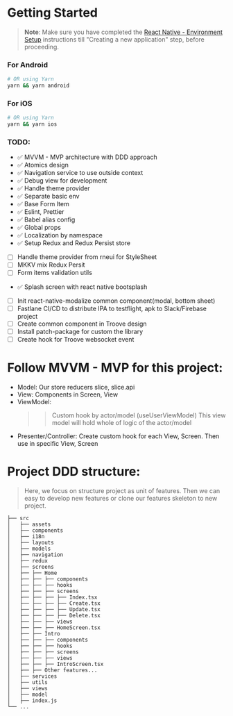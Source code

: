 # Getting Started

> **Note**: Make sure you have completed the [React Native - Environment Setup](https://reactnative.dev/docs/environment-setup) instructions till "Creating a new application" step, before proceeding.

### For Android

```bash
# OR using Yarn
yarn && yarn android
```

### For iOS

```bash
# OR using Yarn
yarn && yarn ios
```

### TODO:

- ✅ MVVM - MVP architecture with DDD approach
- ✅ Atomics design
- ✅ Navigation service to use outside context
- ✅ Debug view for development
- ✅ Handle theme provider
- ✅ Separate basic env
- ✅ Base Form Item
- ✅ Eslint, Prettier
- ✅ Babel alias config
- ✅ Global props
- ✅ Localization by namespace
- ✅ Setup Redux and Redux Persist store
- [ ] Handle theme provider from rneui for StyleSheet
- [ ] MKKV mix Redux Persit
- [ ] Form items validation utils
- ✅ Splash screen with react native bootsplash
- [ ] Init react-native-modalize common component(modal, bottom sheet)
- [ ] Fastlane CI/CD to distribute IPA to testflight, apk to Slack/Firebase project
- [ ] Create common component in Troove design
- [ ] Install patch-package for custom the library
- [ ] Create hook for Troove websocket event

# Follow MVVM - MVP for this project:

- Model: Our store reducers slice, slice.api
- View: Components in Screen, View
- ViewModel:
  > > Custom hook by actor/model (useUserViewModel)
  > > This view model will hold whole of logic of the actor/model
- Presenter/Controller: Create custom hook for each View, Screen. Then use in specific View, Screen

# Project DDD structure:

> Here, we focus on structure project as unit of features.
> Then we can easy to develop new features or clone our features skeleton to new project.

```
├── src
│   ├── assets
│   ├── components
│   ├── i18n
│   ├── layouts
│   ├── models
│   ├── navigation
│   ├── redux
│   ├── screens
│   ├── ├── Home
│   ├── ├── ├── components
│   ├── ├── ├── hooks
│   ├── ├── ├── screens
│   ├── ├── ├── ├── Index.tsx
│   ├── ├── ├── ├── Create.tsx
│   ├── ├── ├── ├── Update.tsx
│   ├── ├── ├── ├── Delete.tsx
│   ├── ├── ├── views
│   ├── ├── ├── HomeScreen.tsx
│   ├── ├── Intro
│   ├── ├── ├── components
│   ├── ├── ├── hooks
│   ├── ├── ├── screens
│   ├── ├── ├── views
│   ├── ├── ├── IntroScreen.tsx
│   ├── ├── Other features...
│   ├── services
│   ├── utils
│   ├── views
│   ├── model
│   ├── index.js
└── ...
```
